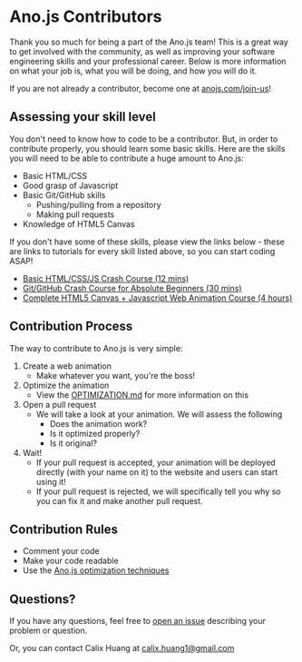 # Ano.js Contributors
Thank you so much for being a part of the Ano.js team! This is a great way to get involved with the community, as well as improving your software engineering skills and your professional career. Below is more information on what your job is, what you will be doing, and how you will do it.

If you are not already a contributor, become one at [anojs.com/join-us](http://anojs.com/join-us)!


## Assessing your skill level
You don't need to know how to code to be a contributor. But, in order to contribute properly, you should learn some basic skills. Here are the skills you will need to be able to contribute a huge amount to Ano.js:
- Basic HTML/CSS
- Good grasp of Javascript 
- Basic Git/GitHub skills
  - Pushing/pulling from a repository
  - Making pull requests
- Knowledge of HTML5 Canvas

If you don't have some of these skills, please view the links below - these are links to tutorials for every skill listed above, so you can start coding ASAP!
- [Basic HTML/CSS/JS Crash Course (12 mins)](https://www.youtube.com/watch?v=O9Uauq-Gd0c) <br/>
- [Git/GitHub Crash Course for Absolute Beginners (30 mins)](https://www.youtube.com/watch?v=SWYqp7iY_Tc) <br/>
- [Complete HTML5 Canvas + Javascript Web Animation Course (4 hours)](https://www.youtube.com/playlist?list=PLpPnRKq7eNW3We9VdCfx9fprhqXHwTPXL) <br/>


## Contribution Process
The way to contribute to Ano.js is very simple:
1. Create a web animation
    - Make whatever you want, you're the boss!
2. Optimize the animation
    - View the [OPTIMIZATION.md](OPTIMIZATION.md) for more information on this
3. Open a pull request
    - We will take a look at your animation. We will assess the following
      - Does the animation work?
      - Is it optimized properly?
      - Is it original?
4. Wait!
    - If your pull request is accepted, your animation will be deployed directly (with your name on it) to the website and users can start using it!
    - If your pull request is rejected, we will specifically tell you why so you can fix it and make another pull request.


## Contribution Rules
- Comment your code
- Make your code readable
- Use the [Ano.js optimization techniques](OPTIMIZATION.md)


## Questions?
If you have any questions, feel free to [open an issue](https://github.com/anojs/anojs-animations/issues) describing your problem or question. 

Or, you can contact Calix Huang at calix.huang1@gmail.com
